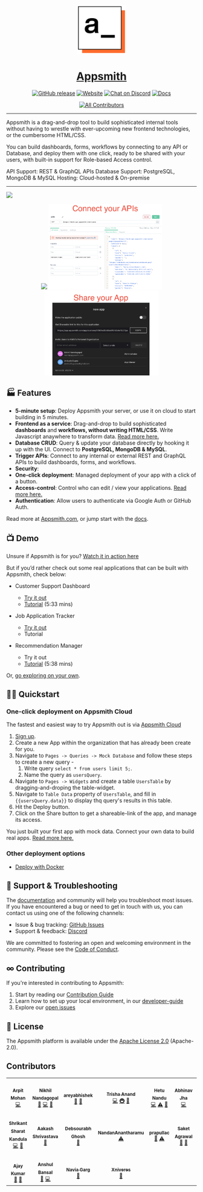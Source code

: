 <div align="center">
  <a href="https://appsmith.com">
    <img src="https://github.com/appsmithOrg/appsmith/blob/release/static/logo-no-padding.png" alt="Appsmith.com logo" height="130"><h1>Appsmith</h1>
  </a>

  <p>

  [![GitHub release](https://img.shields.io/github/v/release/appsmithorg/appsmith.svg?logo=GitHub)](https://github.com/appsmithorg/appsmith/releases/latest) 
  [![Website](https://img.shields.io/website?url=https%3A%2F%2Fappsmith.com&logo=Appsmith)](https://appsmith.com)
  [![Chat on Discord](https://img.shields.io/badge/chat-Discord-violet?logo=discord)](https://discord.gg/rBTTVJp)
  [![Docs](https://img.shields.io/badge/docs-v1.x-brightgreen.svg?style=flat)](https://docs.appsmith.com)
  <!-- ALL-CONTRIBUTORS-BADGE:START - Do not remove or modify this section -->
  [![All Contributors](https://img.shields.io/badge/contributors-50+-orange.svg?style=flat-square)](#-contributors)
  <!-- ALL-CONTRIBUTORS-BADGE:END -->
  
  </p>
</div>

-----------------

Appsmith is a drag-and-drop tool to build sophisticated internal tools without having to wrestle with ever-upcoming new frontend technologies, or the cumbersome HTML/CSS. 

You can build dashboards, forms, workflows by connecting to any API or Database, and deploy them with one click, ready to be shared with your users, with built-in support for Role-based Access control.

API Support: REST & GraphQL APIs
Database Support: PostgreSQL, MongoDB & MySQL
Hosting: Cloud-hosted & On-premise

-------------------
<img src="https://github.com/appsmithOrg/appsmith/blob/readme-v2-images/static/UI.gif">
<p align="center">
  <img src="https://github.com/appsmithOrg/appsmith/blob/readme-v2-images/static/Query.png" width="300">
  <img src="https://github.com/appsmithOrg/appsmith/blob/readme-v2-images/static/API.png" width="300">
  <img src="https://github.com/appsmithOrg/appsmith/blob/readme-v2-images/static/Share.png" width="300">
</p>

## 🏭 Features

* **5-minute setup**: Deploy Appsmith your server, or use it on cloud to start building in 5 minutes.
* **Frontend as a service**: Drag-and-drop to build sophisticated **dashboards** and **workflows, without writing HTML/CSS**. Write Javascript anaywhere to transform data. [Read more here.](https://docs.appsmith.com/core-concepts/building-the-ui)
* **Database CRUD**: Query & update your database directly by hooking it up with the UI. Connect to **PostgreSQL, MongoDB & MySQL**.
* **Trigger APIs**: Connect to any internal or external REST and GraphQL APIs to build dashboards, forms, and workflows.
* **Security**: 
* **One-click deployment**: Managed deployment of your app with a click of a button.
* **Access-control**: Control who can edit / view your applications. [Read more here.](https://docs.appsmith.com/core-concepts/access-control)
* **Authentication**: Allow users to authenticate via Google Auth or GitHub Auth.

Read more at [Appsmith.com](https://www.appsmith.com/), or jump start with the [docs](https://docs.appsmith.com/).

## 📺 Demo

Unsure if Appsmith is for you? [Watch it in action here](http://bit.ly/appsmith-demo-github) 

But if you’d rather check out some real applications that can be built with Appsmith, check below:
* Customer Support Dashboard
  * [Try it out](https://bit.ly/cs-dashboard-appsmith)
  * [Tutorial](https://www.youtube.com/watch?v=-O_6OLREEzo) (5:33 mins)

* Job Application Tracker
  * [Try it out](https://bit.ly/3hbYtTi)
  * Tutorial

* Recommendation Manager
  * Try it out
  * [Tutorial](https://www.youtube.com/watch?v=GGe_5C0eqAo) (5:38 mins)

Or, [go exploring on your own](https://docs.appsmith.com/).

## 🏃‍♀️ Quickstart

### One-click deployment on Appsmith Cloud

The fastest and easiest way to try Appsmith out is via [Appsmith Cloud](https://bit.ly/appsmith-signup-github) 
1. [Sign up](https://bit.ly/appsmith-signup-github).
2. Create a new App within the organization that has already been create for you.
3. Navigate to `Pages -> Queries -> Mock Database` and follow these steps to create a new query -
    1. Write query `select * from users limit 5;`.
    2. Name the query as `usersQuery`.
4. Navigate to `Pages -> Widgets` and create a table `UsersTable` by dragging-and-droping the table-widget.
5. Navigate to `Table Data` property of `UsersTable`, and fill in `{{usersQuery.data}}` to display thq query's results in this table. 
6. Hit the Deploy button.
7. Click on the Share button to get a shareable-link of the app, and manage its access. 

You just built your first app with mock data. Connect your own data to build real apps. [Read more here.](https://docs.appsmith.com/)

### Other deployment options
* [Deploy with Docker](https://bit.ly/appsmith-docker-github)

## 📕 Support & Troubleshooting

The [documentation](https://docs.appsmith.com/) and community will help you troubleshoot most issues. If you have encountered a bug or need to get in touch with us, you can contact us using one of the following channels:

* Issue & bug tracking: [GitHub Issues](https://github.com/appsmithorg/appsmith/issues/new/choose)
* Support & feedback: [Discord](https://discord.gg/rBTTVJp)

We are committed to fostering an open and welcoming environment in the community. Please see the [Code of Conduct](CODE_OF_CONDUCT.md).

## ∞ Contributing

If you're interested in contributing to Appsmith:
1. Start by reading our [Contribution Guide](https://github.com/appsmithorg/appsmith/blob/master/CONTRIBUTING.md) 
2. Learn how to set up your local environment, in our [developer-guide](https://github.com/appsmithorg/appsmith/blob/master/contributions/CodeContributionsGuidelines.md#-setup-for-local-development)
3. Explore our [open issues](https://github.com/appsmithorg/appsmith/issues/new/choose)

## 📑 License

The Appsmith platform is available under the [Apache License 2.0](https://www.apache.org/licenses/LICENSE-2.0) (Apache-2.0).

## Contributors


<!-- ALL-CONTRIBUTORS-LIST:START - Do not remove or modify this section -->
<!-- prettier-ignore-start -->
<!-- markdownlint-disable -->
<table>
  <tr>
    <td align="center"><a href="http://arpitmohan.com"><img src="https://avatars2.githubusercontent.com/u/458946?v=4" width="100px;" alt=""/><br /><sub><b>Arpit Mohan</b></sub></a><br /><a href="https://github.com/appsmithorg/appsmith/commits?author=mohanarpit" title="Code">💻</a></td>
    <td align="center"><a href="https://github.com/Nikhil-Nandagopal"><img src="https://avatars2.githubusercontent.com/u/3897254?v=4" width="100px;" alt=""/><br /><sub><b>Nikhil Nandagopal</b></sub></a><br /><a href="https://github.com/appsmithorg/appsmith/commits?author=Nikhil-Nandagopal" title="Documentation">📖</a> <a href="https://github.com/appsmithorg/appsmith/commits?author=Nikhil-Nandagopal" title="Code">💻</a> <a href="#projectManagement-Nikhil-Nandagopal" title="Project Management">📆</a></td>
    <td align="center"><a href="https://github.com/areyabhishek"><img src="https://avatars1.githubusercontent.com/u/30255708?v=4" width="100px;" alt=""/><br /><sub><b>areyabhishek</b></sub></a><br /><a href="#ideas-areyabhishek" title="Ideas, Planning, & Feedback">🤔</a> <a href="#design-areyabhishek" title="Design">🎨</a></td>
    <td align="center"><a href="https://github.com/trishaanand"><img src="https://avatars2.githubusercontent.com/u/8403079?v=4" width="100px;" alt=""/><br /><sub><b>Trisha Anand</b></sub></a><br /><a href="https://github.com/appsmithorg/appsmith/commits?author=trishaanand" title="Code">💻</a> <a href="#infra-trishaanand" title="Infrastructure (Hosting, Build-Tools, etc)">🚇</a> <a href="#ideas-trishaanand" title="Ideas, Planning, & Feedback">🤔</a></td>
    <td align="center"><a href="https://github.com/hetunandu"><img src="https://avatars2.githubusercontent.com/u/12022471?v=4" width="100px;" alt=""/><br /><sub><b>Hetu Nandu</b></sub></a><br /><a href="https://github.com/appsmithorg/appsmith/commits?author=hetunandu" title="Code">💻</a> <a href="https://github.com/appsmithorg/appsmith/commits?author=hetunandu" title="Tests">⚠️</a> <a href="#ideas-hetunandu" title="Ideas, Planning, & Feedback">🤔</a></td>
    <td align="center"><a href="https://github.com/riodeuno"><img src="https://avatars1.githubusercontent.com/u/103687?v=4" width="100px;" alt=""/><br /><sub><b>Abhinav Jha</b></sub></a><br /><a href="https://github.com/appsmithorg/appsmith/commits?author=riodeuno" title="Code">💻</a></td>
    <td align="center"><a href="https://github.com/satbir121"><img src="https://avatars3.githubusercontent.com/u/39981226?v=4" width="100px;" alt=""/><br /><sub><b>satbir121</b></sub></a><br /><a href="https://github.com/appsmithorg/appsmith/commits?author=satbir121" title="Code">💻</a> <a href="#ideas-satbir121" title="Ideas, Planning, & Feedback">🤔</a></td>
  </tr>
  <tr>
    <td align="center"><a href="https://sharats.me"><img src="https://avatars3.githubusercontent.com/u/120119?v=4" width="100px;" alt=""/><br /><sub><b>Shrikant Sharat Kandula</b></sub></a><br /><a href="https://github.com/appsmithorg/appsmith/commits?author=sharat87" title="Code">💻</a> <a href="#plugin-sharat87" title="Plugin/utility libraries">🔌</a></td>
    <td align="center"><a href="https://github.com/aakashDesign"><img src="https://avatars2.githubusercontent.com/u/65771350?v=4" width="100px;" alt=""/><br /><sub><b>Aakash Shrivastava</b></sub></a><br /><a href="#design-aakashDesign" title="Design">🎨</a></td>
    <td align="center"><a href="https://github.com/Debsourabh"><img src="https://avatars2.githubusercontent.com/u/34486435?v=4" width="100px;" alt=""/><br /><sub><b>Debsourabh Ghosh</b></sub></a><br /><a href="#design-Debsourabh" title="Design">🎨</a></td>
    <td align="center"><a href="https://github.com/NandanAnantharamu"><img src="https://avatars1.githubusercontent.com/u/67676905?v=4" width="100px;" alt=""/><br /><sub><b>NandanAnantharamu</b></sub></a><br /><a href="https://github.com/appsmithorg/appsmith/commits?author=NandanAnantharamu" title="Tests">⚠️</a></td>
    <td align="center"><a href="https://github.com/prapullac"><img src="https://avatars3.githubusercontent.com/u/71753653?v=4" width="100px;" alt=""/><br /><sub><b>prapullac</b></sub></a><br /><a href="https://github.com/appsmithorg/appsmith/issues?q=author%3Aprapullac" title="Bug reports">🐛</a> <a href="https://github.com/appsmithorg/appsmith/commits?author=prapullac" title="Tests">⚠️</a></td>
    <td align="center"><a href="https://github.com/Saket2"><img src="https://avatars0.githubusercontent.com/u/49346036?v=4" width="100px;" alt=""/><br /><sub><b>Saket Agrawal</b></sub></a><br /><a href="https://github.com/appsmithorg/appsmith/issues?q=author%3ASaket2" title="Bug reports">🐛</a> <a href="https://github.com/appsmithorg/appsmith/commits?author=Saket2" title="Documentation">📖</a></td>
    <td align="center"><a href="https://harishkotra.me"><img src="https://avatars1.githubusercontent.com/u/4999463?v=4" width="100px;" alt=""/><br /><sub><b>Harish Kotra</b></sub></a><br /><a href="https://github.com/appsmithorg/appsmith/issues?q=author%3Aharishkotra" title="Bug reports">🐛</a></td>
  </tr>
  <tr>
    <td align="center"><a href="https://github.com/visibleajay"><img src="https://avatars0.githubusercontent.com/u/13945951?v=4" width="100px;" alt=""/><br /><sub><b>Ajay Kumar</b></sub></a><br /><a href="https://github.com/appsmithorg/appsmith/issues?q=author%3Avisibleajay" title="Bug reports">🐛</a> <a href="https://github.com/appsmithorg/appsmith/commits?author=visibleajay" title="Documentation">📖</a></td>
    <td align="center"><a href="https://github.com/akbansa"><img src="https://avatars0.githubusercontent.com/u/13042781?v=4" width="100px;" alt=""/><br /><sub><b>Anshul Bansal</b></sub></a><br /><a href="https://github.com/appsmithorg/appsmith/issues?q=author%3Aakbansa" title="Bug reports">🐛</a> <a href="https://github.com/appsmithorg/appsmith/commits?author=akbansa" title="Code">💻</a></td>
    <td align="center"><a href="https://github.com/gogetter22"><img src="https://avatars3.githubusercontent.com/u/71608910?v=4" width="100px;" alt=""/><br /><sub><b>Navia Garg</b></sub></a><br /><a href="https://github.com/appsmithorg/appsmith/issues?q=author%3Agogetter22" title="Bug reports">🐛</a></td>
    <td align="center"><a href="https://github.com/Xniveres"><img src="https://avatars0.githubusercontent.com/u/56609232?v=4" width="100px;" alt=""/><br /><sub><b>Xniveres</b></sub></a><br /><a href="https://github.com/appsmithorg/appsmith/issues?q=author%3AXniveres" title="Bug reports">🐛</a></td>
  </tr>
</table>

<!-- markdownlint-enable -->
<!-- prettier-ignore-end -->
<!-- ALL-CONTRIBUTORS-LIST:END -->
